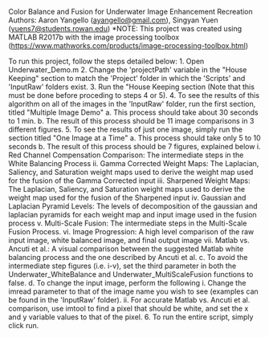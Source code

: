 Color Balance and Fusion for Underwater Image Enhancement Recreation
Authors: Aaron Yangello (ayangello@gmail.com), Singyan Yuen (yuens7@students.rowan.edu)
	*NOTE: This project was created using MATLAB R2017b with the image processing toolbox (https://www.mathworks.com/products/image-processing-toolbox.html)

To run this project, follow the steps detailed below:
	1. Open Underwater_Demo.m
	2. Change the 'projectPath' variable in the "House Keeping" section to match the 'Project' folder in which the 'Scripts' and 'InputRaw' folders exist.
	3. Run the "House Keeping section (Note that this must be done before proceding to steps 4 or 5).
	4. To see the results of this algorithm on all of the images in the 'InputRaw' folder, run the first section, titled "Multiple Image Demo"
		a. This process should take about 30 seconds to 1 min.
		b. The result of this process should be 11 image comparisons in 3 different figures.
	5. To see the results of just one image, simply run the section titled "One Image at a Time" 
		a. This process should take only 5 to 10 seconds
		b. The result of this process should be 7 figures, explained below
			i.   Red Channel Compensation Comparison: The intermediate steps in the White Balancing Process
			ii.  Gamma Corrected Weight Maps: The Laplacian, Saliency, and Saturation weight maps used to derive the weight map used for the fusion of the Gamma Corrected input
			iii. Sharpened Weight Maps: The Laplacian, Saliency, and Saturation weight maps used to derive the weight map used for the fusion of the Sharpened input
			iv.  Gaussian and Laplacian Pyramid Levels: The levels of decomposition of the gaussian and laplacian pyramids for each weight map and input image used in the fusion process
			v.   Multi-Scale Fusion: The intermediate steps in the Multi-Scale Fusion Process.
			vi.  Image Progression: A high level comparison of the raw input image, white balanced image, and final output image
			vii. Matlab vs. Ancuti et al.: A visual comparison between the suggested Matlab white balancing process and the one described by Ancuti et al.
		c. To avoid the intermediate step figures (i.e. i-v), set the third parameter in both the Underwater_WhiteBalance and Underwater_MultiScaleFusion functions to false.
		d. To change the input image, perform the following
			i.   Change the imread parameter to that of the image name you wish to see (examples can be found in the 'InputRaw' folder).
			ii.  For accurate Matlab vs. Ancuti et al. comparison, use imtool to find a pixel that should be white, and set the x and y variable values to that of the pixel.
	6. To run the entire script, simply click run.